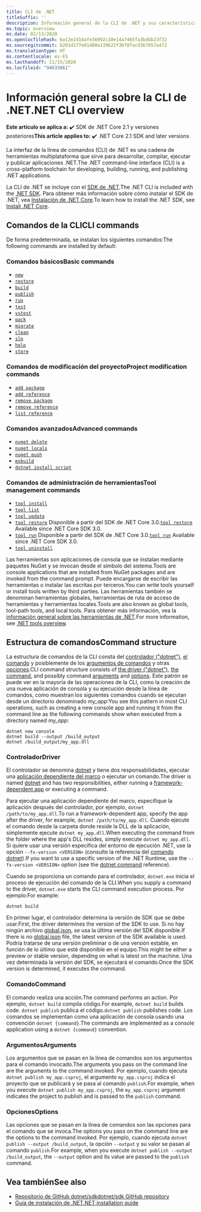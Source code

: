```yaml
---
title: CLI de .NET
titleSuffix: ''
description: Información general de la CLI de .NET y sus características.
ms.topic: overview
ms.date: 02/13/2020
ms.openlocfilehash: 6a12e2d16afe36092c10e14a7465fa3bdbb23f32
ms.sourcegitcommit: b201d177e01480a139622f3bf8facd367657a472
ms.translationtype: HT
ms.contentlocale: es-ES
ms.lasthandoff: 11/15/2020
ms.locfileid: "94633861"
---
```

# <a name="net-cli-overview"></a><span data-ttu-id="0056f-103">Información general sobre la CLI de .NET</span><span class="sxs-lookup"><span data-stu-id="0056f-103">.NET CLI overview</span></span>

<span data-ttu-id="0056f-104">**Este artículo se aplica a:** ✔️ SDK de .NET Core 2.1 y versiones posteriores</span><span class="sxs-lookup"><span data-stu-id="0056f-104">**This article applies to:** ✔️ .NET Core 2.1 SDK and later versions</span></span>

<span data-ttu-id="0056f-105">La interfaz de la línea de comandos (CLI) de .NET es una cadena de herramientas multiplataforma que sirve para desarrollar, compilar, ejecutar y publicar aplicaciones .NET.</span><span class="sxs-lookup"><span data-stu-id="0056f-105">The .NET command-line interface (CLI) is a cross-platform toolchain for developing, building, running, and publishing .NET applications.</span></span>

<span data-ttu-id="0056f-106">La CLI de .NET se incluye con el [SDK de .NET](../sdk.md).</span><span class="sxs-lookup"><span data-stu-id="0056f-106">The .NET CLI is included with the [.NET SDK](../sdk.md).</span></span> <span data-ttu-id="0056f-107">Para obtener más información sobre cómo instalar el SDK de .NET, vea [Instalación de .NET Core](../install/windows.md).</span><span class="sxs-lookup"><span data-stu-id="0056f-107">To learn how to install the .NET SDK, see [Install .NET Core](../install/windows.md).</span></span>

## <a name="cli-commands"></a><span data-ttu-id="0056f-108">Comandos de la CLI</span><span class="sxs-lookup"><span data-stu-id="0056f-108">CLI commands</span></span>

<span data-ttu-id="0056f-109">De forma predeterminada, se instalan los siguientes comandos:</span><span class="sxs-lookup"><span data-stu-id="0056f-109">The following commands are installed by default:</span></span>

### <a name="basic-commands"></a><span data-ttu-id="0056f-110">Comandos básicos</span><span class="sxs-lookup"><span data-stu-id="0056f-110">Basic commands</span></span>

- [`new`](dotnet-new.md)
- [`restore`](dotnet-restore.md)
- [`build`](dotnet-build.md)
- [`publish`](dotnet-publish.md)
- [`run`](dotnet-run.md)
- [`test`](dotnet-test.md)
- [`vstest`](dotnet-vstest.md)
- [`pack`](dotnet-pack.md)
- [`migrate`](dotnet-migrate.md)
- [`clean`](dotnet-clean.md)
- [`sln`](dotnet-sln.md)
- [`help`](dotnet-help.md)
- [`store`](dotnet-store.md)

### <a name="project-modification-commands"></a><span data-ttu-id="0056f-111">Comandos de modificación del proyecto</span><span class="sxs-lookup"><span data-stu-id="0056f-111">Project modification commands</span></span>

- [`add package`](dotnet-add-package.md)
- [`add reference`](dotnet-add-reference.md)
- [`remove package`](dotnet-remove-package.md)
- [`remove reference`](dotnet-remove-reference.md)
- [`list reference`](dotnet-list-reference.md)

### <a name="advanced-commands"></a><span data-ttu-id="0056f-112">Comandos avanzados</span><span class="sxs-lookup"><span data-stu-id="0056f-112">Advanced commands</span></span>

- [`nuget delete`](dotnet-nuget-delete.md)
- [`nuget locals`](dotnet-nuget-locals.md)
- [`nuget push`](dotnet-nuget-push.md)
- [`msbuild`](dotnet-msbuild.md)
- [`dotnet install script`](dotnet-install-script.md)

### <a name="tool-management-commands"></a><span data-ttu-id="0056f-113">Comandos de administración de herramientas</span><span class="sxs-lookup"><span data-stu-id="0056f-113">Tool management commands</span></span>

- [`tool install`](dotnet-tool-install.md)
- [`tool list`](dotnet-tool-list.md)
- [`tool update`](dotnet-tool-update.md)
- <span data-ttu-id="0056f-114">[`tool restore`](global-tools.md#install-a-local-tool) Disponible a partir del SDK de .NET Core 3.0.</span><span class="sxs-lookup"><span data-stu-id="0056f-114">[`tool restore`](global-tools.md#install-a-local-tool) Available since .NET Core SDK 3.0.</span></span>
- <span data-ttu-id="0056f-115">[`tool run`](global-tools.md#invoke-a-local-tool) Disponible a partir del SDK de .NET Core 3.0.</span><span class="sxs-lookup"><span data-stu-id="0056f-115">[`tool run`](global-tools.md#invoke-a-local-tool) Available since .NET Core SDK 3.0.</span></span>
- [`tool uninstall`](dotnet-tool-uninstall.md)

<span data-ttu-id="0056f-116">Las herramientas son aplicaciones de consola que se instalan mediante paquetes NuGet y se invocan desde el símbolo del sistema.</span><span class="sxs-lookup"><span data-stu-id="0056f-116">Tools are console applications that are installed from NuGet packages and are invoked from the command prompt.</span></span> <span data-ttu-id="0056f-117">Puede encargarse de escribir las herramientas o instalar las escritas por terceros.</span><span class="sxs-lookup"><span data-stu-id="0056f-117">You can write tools yourself or install tools written by third parties.</span></span> <span data-ttu-id="0056f-118">Las herramientas también se denominan herramientas globales, herramientas de ruta de acceso de herramientas y herramientas locales.</span><span class="sxs-lookup"><span data-stu-id="0056f-118">Tools are also known as global tools, tool-path tools, and local tools.</span></span> <span data-ttu-id="0056f-119">Para obtener más información, vea la [información general sobre las herramientas de .NET](global-tools.md).</span><span class="sxs-lookup"><span data-stu-id="0056f-119">For more information, see [.NET tools overview](global-tools.md).</span></span>

## <a name="command-structure"></a><span data-ttu-id="0056f-120">Estructura de comandos</span><span class="sxs-lookup"><span data-stu-id="0056f-120">Command structure</span></span>

<span data-ttu-id="0056f-121">La estructura de comandos de la CLI consta del [controlador ("dotnet")](#driver), [el comando](#command) y posiblemente de los [argumentos de comandos](#arguments) y otras [opciones](#options).</span><span class="sxs-lookup"><span data-stu-id="0056f-121">CLI command structure consists of [the driver ("dotnet")](#driver), [the command](#command), and possibly command [arguments](#arguments) and [options](#options).</span></span> <span data-ttu-id="0056f-122">Este patrón se puede ver en la mayoría de las operaciones de la CLI, como la creación de una nueva aplicación de consola y su ejecución desde la línea de comandos, como muestran los siguientes comandos cuando se ejecutan desde un directorio denominado *my_app*:</span><span class="sxs-lookup"><span data-stu-id="0056f-122">You see this pattern in most CLI operations, such as creating a new console app and running it from the command line as the following commands show when executed from a directory named *my_app*:</span></span>

```dotnetcli
dotnet new console
dotnet build --output /build_output
dotnet /build_output/my_app.dll
```

### <a name="driver"></a><span data-ttu-id="0056f-123">Controlador</span><span class="sxs-lookup"><span data-stu-id="0056f-123">Driver</span></span>

<span data-ttu-id="0056f-124">El controlador se denomina [dotnet](dotnet.md) y tiene dos responsabilidades, ejecutar una [aplicación dependiente del marco](../deploying/index.md) o ejecutar un comando.</span><span class="sxs-lookup"><span data-stu-id="0056f-124">The driver is named [dotnet](dotnet.md) and has two responsibilities, either running a [framework-dependent app](../deploying/index.md) or executing a command.</span></span>

<span data-ttu-id="0056f-125">Para ejecutar una aplicación dependiente del marco, especifique la aplicación después del controlador, por ejemplo, `dotnet /path/to/my_app.dll`.</span><span class="sxs-lookup"><span data-stu-id="0056f-125">To run a framework-dependent app, specify the app after the driver, for example, `dotnet /path/to/my_app.dll`.</span></span> <span data-ttu-id="0056f-126">Cuando ejecute el comando desde la carpeta donde reside la DLL de la aplicación, simplemente ejecute `dotnet my_app.dll`.</span><span class="sxs-lookup"><span data-stu-id="0056f-126">When executing the command from the folder where the app's DLL resides, simply execute `dotnet my_app.dll`.</span></span> <span data-ttu-id="0056f-127">Si quiere usar una versión específica del entorno de ejecución .NET, use la opción `--fx-version <VERSION>` (consulte la referencia del [comando dotnet](dotnet.md)).</span><span class="sxs-lookup"><span data-stu-id="0056f-127">If you want to use a specific version of the .NET Runtime, use the `--fx-version <VERSION>` option (see the [dotnet command](dotnet.md) reference).</span></span>

<span data-ttu-id="0056f-128">Cuando se proporciona un comando para el controlador, `dotnet.exe` inicia el proceso de ejecución del comando de la CLI.</span><span class="sxs-lookup"><span data-stu-id="0056f-128">When you supply a command to the driver, `dotnet.exe` starts the CLI command execution process.</span></span> <span data-ttu-id="0056f-129">Por ejemplo:</span><span class="sxs-lookup"><span data-stu-id="0056f-129">For example:</span></span>

```dotnetcli
dotnet build
```

<span data-ttu-id="0056f-130">En primer lugar, el controlador determina la versión de SDK que se debe usar.</span><span class="sxs-lookup"><span data-stu-id="0056f-130">First, the driver determines the version of the SDK to use.</span></span> <span data-ttu-id="0056f-131">Si no hay ningún archivo [global.json](global-json.md), se usa la última versión del SDK disponible.</span><span class="sxs-lookup"><span data-stu-id="0056f-131">If there is no [global.json](global-json.md) file, the latest version of the SDK available is used.</span></span> <span data-ttu-id="0056f-132">Podría tratarse de una versión preliminar o de una versión estable, en función de lo último que esté disponible en el equipo.</span><span class="sxs-lookup"><span data-stu-id="0056f-132">This might be either a preview or stable version, depending on what is latest on the machine.</span></span>  <span data-ttu-id="0056f-133">Una vez determinada la versión del SDK, se ejecutará el comando.</span><span class="sxs-lookup"><span data-stu-id="0056f-133">Once the SDK version is determined, it executes the command.</span></span>

### <a name="command"></a><span data-ttu-id="0056f-134">Comando</span><span class="sxs-lookup"><span data-stu-id="0056f-134">Command</span></span>

<span data-ttu-id="0056f-135">El comando realiza una acción.</span><span class="sxs-lookup"><span data-stu-id="0056f-135">The command performs an action.</span></span> <span data-ttu-id="0056f-136">Por ejemplo, `dotnet build` compila código.</span><span class="sxs-lookup"><span data-stu-id="0056f-136">For example, `dotnet build` builds code.</span></span> <span data-ttu-id="0056f-137">`dotnet publish` publica el código.</span><span class="sxs-lookup"><span data-stu-id="0056f-137">`dotnet publish` publishes code.</span></span> <span data-ttu-id="0056f-138">Los comandos se implementan como una aplicación de consola usando una convención `dotnet {command}`.</span><span class="sxs-lookup"><span data-stu-id="0056f-138">The commands are implemented as a console application using a `dotnet {command}` convention.</span></span>

### <a name="arguments"></a><span data-ttu-id="0056f-139">Argumentos</span><span class="sxs-lookup"><span data-stu-id="0056f-139">Arguments</span></span>

<span data-ttu-id="0056f-140">Los argumentos que se pasan en la línea de comandos son los argumentos para el comando invocado.</span><span class="sxs-lookup"><span data-stu-id="0056f-140">The arguments you pass on the command line are the arguments to the command invoked.</span></span> <span data-ttu-id="0056f-141">Por ejemplo, cuando ejecuta `dotnet publish my_app.csproj`, el argumento `my_app.csproj` indica el proyecto que se publicará y se pasa al comando `publish`.</span><span class="sxs-lookup"><span data-stu-id="0056f-141">For example, when you execute `dotnet publish my_app.csproj`, the `my_app.csproj` argument indicates the project to publish and is passed to the `publish` command.</span></span>

### <a name="options"></a><span data-ttu-id="0056f-142">Opciones</span><span class="sxs-lookup"><span data-stu-id="0056f-142">Options</span></span>

<span data-ttu-id="0056f-143">Las opciones que se pasan en la línea de comandos son las opciones para el comando que se invoca.</span><span class="sxs-lookup"><span data-stu-id="0056f-143">The options you pass on the command line are the options to the command invoked.</span></span> <span data-ttu-id="0056f-144">Por ejemplo, cuando ejecuta `dotnet publish --output /build_output`, la opción `--output` y su valor se pasan al comando `publish`.</span><span class="sxs-lookup"><span data-stu-id="0056f-144">For example, when you execute `dotnet publish --output /build_output`, the `--output` option and its value are passed to the `publish` command.</span></span>

## <a name="see-also"></a><span data-ttu-id="0056f-145">Vea también</span><span class="sxs-lookup"><span data-stu-id="0056f-145">See also</span></span>

- [<span data-ttu-id="0056f-146">Repositorio de GitHub dotnet/sdk</span><span class="sxs-lookup"><span data-stu-id="0056f-146">dotnet/sdk GitHub repository</span></span>](https://github.com/dotnet/sdk/)
- [<span data-ttu-id="0056f-147">Guía de instalación de .NET</span><span class="sxs-lookup"><span data-stu-id="0056f-147">.NET installation guide</span></span>](../install/windows.md)
